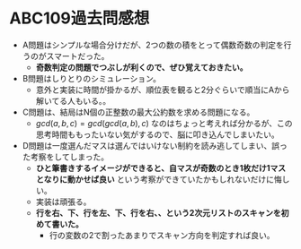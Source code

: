 # ABC109過去問感想

- A問題はシンプルな場合分けだが、2つの数の積をとって偶数奇数の判定を行うのがスマートだった。
  - **奇数判定の問題でつぶしが利くので、ぜひ覚えておきたい。**
- B問題はしりとりのシミュレーション。
  - 意外と実装に時間が掛かるが、順位表を観ると2分ぐらいで順当にAから解いてる人もいる。。
- C問題は、結局はN個の正整数の最大公約数を求める問題になる。
  - $gcd(a, b, c) = gcd(gcd(a, b), c)$ なのはちょっと考えれば分かるが、この思考時間ももったいない気がするので、脳に叩き込んでしまいたい。
- D問題は一度選んだマスは選んではいけない制約を読み逃してしまい、誤った考察をしてしまった。
  - **ひと筆書きするイメージができると、自マスが奇数のとき1枚だけ1マスとなりに動かせば良い** という考察ができていたかもしれないだけに悔しい。
  - 実装は頑張る。
  - **行を右、下、行を左、下、行を右、、という2次元リストのスキャンを初めて書いた。**
    - 行の変数の2で割ったあまりでスキャン方向を判定すれば良い。

